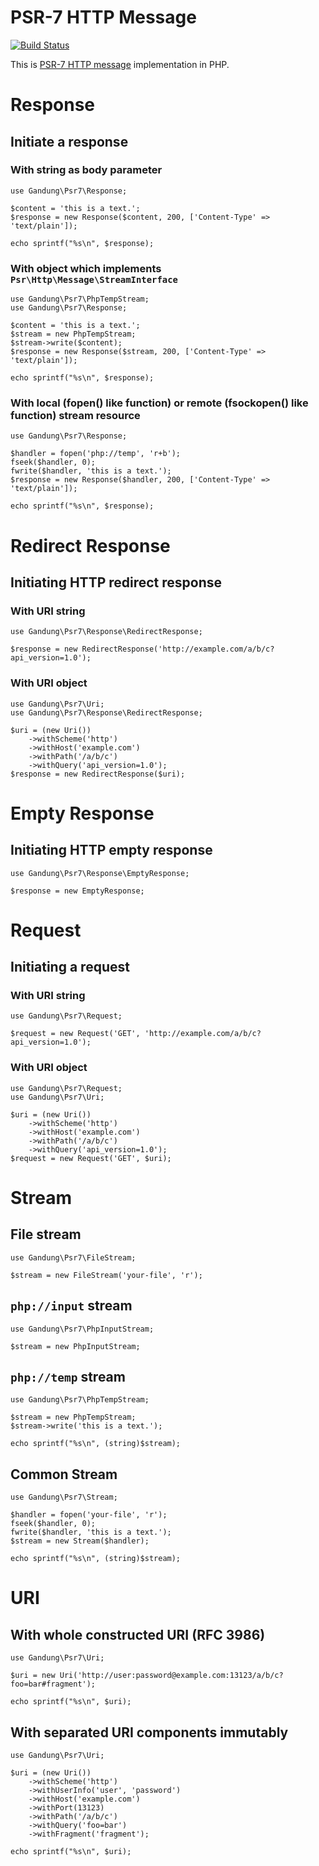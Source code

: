# PSR-7 HTTP Message

[![Build Status](https://travis-ci.org/plvhx/psr7-http-message.svg?branch=master)](https://travis-ci.org/plvhx/psr7-http-message)

This is [PSR-7 HTTP message](https://github.com/php-fig/fig-standards/blob/master/accepted/PSR-7-http-message.md) implementation in PHP.

# Response

## Initiate a response

### With string as body parameter

```
use Gandung\Psr7\Response;

$content = 'this is a text.';
$response = new Response($content, 200, ['Content-Type' => 'text/plain']);

echo sprintf("%s\n", $response);
```

### With object which implements ```Psr\Http\Message\StreamInterface```

```
use Gandung\Psr7\PhpTempStream;
use Gandung\Psr7\Response;

$content = 'this is a text.';
$stream = new PhpTempStream;
$stream->write($content);
$response = new Response($stream, 200, ['Content-Type' => 'text/plain']);

echo sprintf("%s\n", $response);
```

### With local (fopen() like function) or remote (fsockopen() like function) stream resource

```
use Gandung\Psr7\Response;

$handler = fopen('php://temp', 'r+b');
fseek($handler, 0);
fwrite($handler, 'this is a text.');
$response = new Response($handler, 200, ['Content-Type' => 'text/plain']);

echo sprintf("%s\n", $response);
```

# Redirect Response

## Initiating HTTP redirect response

### With URI string

```
use Gandung\Psr7\Response\RedirectResponse;

$response = new RedirectResponse('http://example.com/a/b/c?api_version=1.0');
```

### With URI object

```
use Gandung\Psr7\Uri;
use Gandung\Psr7\Response\RedirectResponse;

$uri = (new Uri())
	->withScheme('http')
	->withHost('example.com')
	->withPath('/a/b/c')
	->withQuery('api_version=1.0');
$response = new RedirectResponse($uri);
```

# Empty Response

## Initiating HTTP empty response

```
use Gandung\Psr7\Response\EmptyResponse;

$response = new EmptyResponse;
```

# Request

## Initiating a request

### With URI string

```
use Gandung\Psr7\Request;

$request = new Request('GET', 'http://example.com/a/b/c?api_version=1.0');
```

### With URI object

```
use Gandung\Psr7\Request;
use Gandung\Psr7\Uri;

$uri = (new Uri())
	->withScheme('http')
	->withHost('example.com')
	->withPath('/a/b/c')
	->withQuery('api_version=1.0');
$request = new Request('GET', $uri);
```

# Stream

## File stream

```
use Gandung\Psr7\FileStream;

$stream = new FileStream('your-file', 'r');
```

## ```php://input``` stream

```
use Gandung\Psr7\PhpInputStream;

$stream = new PhpInputStream;
```

## ```php://temp``` stream

```
use Gandung\Psr7\PhpTempStream;

$stream = new PhpTempStream;
$stream->write('this is a text.');

echo sprintf("%s\n", (string)$stream);
```

## Common Stream

```
use Gandung\Psr7\Stream;

$handler = fopen('your-file', 'r');
fseek($handler, 0);
fwrite($handler, 'this is a text.');
$stream = new Stream($handler);

echo sprintf("%s\n", (string)$stream);
```

# URI

## With whole constructed URI (RFC 3986)

```
use Gandung\Psr7\Uri;

$uri = new Uri('http://user:password@example.com:13123/a/b/c?foo=bar#fragment');

echo sprintf("%s\n", $uri);
```

## With separated URI components immutably

```
use Gandung\Psr7\Uri;

$uri = (new Uri())
	->withScheme('http')
	->withUserInfo('user', 'password')
	->withHost('example.com')
	->withPort(13123)
	->withPath('/a/b/c')
	->withQuery('foo=bar')
	->withFragment('fragment');

echo sprintf("%s\n", $uri);
```